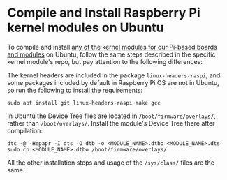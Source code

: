 # Compile and Install Raspberry Pi kernel modules on Ubuntu

To compile and install [any of the kernel modules for our Pi-based boards and modules](https://github.com/orgs/sfera-labs/repositories?q=kernel-module) on Ubuntu, follow the same steps described in the specific kernel module's repo, but pay attention to the following differences:

The kernel headers are included in the package `linux-headers-raspi`, and some packages included by default in Raspberry Pi OS are not in Ubuntu, so run the following to install the requirements:

    sudo apt install git linux-headers-raspi make gcc

In Ubuntu the Device Tree files are located in `/boot/firmware/overlays/`, rather than `/boot/overlays/`. Install the module's Device Tree there after compilation:

    dtc -@ -Hepapr -I dts -O dtb -o <MODULE_NAME>.dtbo <MODULE_NAME>.dts
    sudo cp <MODULE_NAME>.dtbo /boot/firmware/overlays/

All the other installation steps and usage of the `/sys/class/` files are the same.
